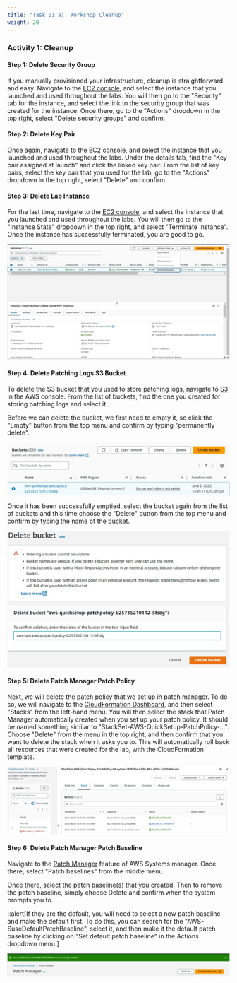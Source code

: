 ```yaml
---
title: "Task 01 a). Workshop Cleanup"
weight: 20
---
```


<!--
Copyright Amazon.com, Inc. or its affiliates. All Rights Reserved.
SPDX-License-Identifier: MIT-0
-->

### Activity 1: Cleanup

#### Step 1: Delete Security Group
If you manually provisioned your infrastructure, cleanup is straightforward and easy. Navigate to the [EC2 console](https://us-east-1.console.aws.amazon.com/ec2/home?region=us-east-1#Instances:instanceState=running), and select the instance that you launched and used throughout the labs. You will then go to the "Security" tab for the instance, and select the link to the security group that was created for the instance. Once there, go to the "Actions" dropdown in the top right, select "Delete security groups" and confirm.

#### Step 2: Delete Key Pair
Once again, navigate to the [EC2 console](https://us-east-1.console.aws.amazon.com/ec2/home?region=us-east-1#Instances:instanceState=running), and select the instance that you launched and used throughout the labs. Under the details tab, find the "Key pair assigned at launch" and click the linked key pair. From the list of key pairs, select the key pair that you used for the lab, go to the "Actions" dropdown in the top right, select "Delete" and confirm.

#### Step 3: Delete Lab Instance

For the last time, navigate to the [EC2 console](https://us-east-1.console.aws.amazon.com/ec2/home?region=us-east-1#Instances:instanceState=running), and select the instance that you launched and used throughout the labs. You will then go to the "Instance State" dropdown in the top right, and select "Terminate Instance". Once the instance has successfully terminated, you are good to go.

![Terminate Instance Screenshot](../../static/cleanup/delete_instance.jpg)

#### Step 4: Delete Patching Logs S3 Bucket

To delete the S3 bucket that you used to store patching logs, navigate to [S3](https://s3.console.aws.amazon.com/s3/home?region=us-east-1) in the AWS console. From the list of buckets, find the one you created for storing patching logs and select it. 

Before we can delete the bucket, we first need to empty it, so click the "Empty" button from the top menu and confirm by typing "permanently delete".

![Emtpy S3 Bucket](../../static/cleanup/empty_S3.jpg)

Once it has been successfully emptied, select the bucket again from the list of buckets and this time choose the "Delete" button from the top menu and confirm by typing the name of the bucket.

![Delete S3 Bucket](../../static/cleanup/delete_S3.jpg)

#### Step 5: Delete Patch Manager Patch Policy

Next, we will delete the patch policy that we set up in patch manager. To do so, we will navigate to the [CloudFormation Dashboard](https://us-east-1.console.aws.amazon.com/cloudformation/home?region=us-east-1#/stacks?filteringText=&filteringStatus=active&viewNested=true), and then select "Stacks" from the left-hand menu. You will then select the stack that Patch Manager automatically created when you set up your patch policy. It should be named something similar to "StackSet-AWS-QuickSetup-PatchPolicy-...". Choose "Delete" from the menu in the top right, and then confirm that you want to delete the stack when it asks you to. This will automatically roll back all resources that were created for the lab, with the CloudFormation template.

![Policy Delete Success](../../static/cleanup/policy_delete_success.jpg)

#### Step 6: Delete Patch Manager Patch Baseline

Navigate to the [Patch Manager](https://us-east-1.console.aws.amazon.com/systems-manager/patch-manager?region=us-east-1) feature of AWS Systems manager. Once there, select "Patch baselines" from the middle menu.

Once there, select the patch baseline(s) that you created. Then to remove the patch baseline, simply choose Delete and confirm when the system prompts you to.

::alert[If they are the default, you will need to select a new patch baseline and make the default first. To do this, you can search for the "AWS-SuseDefaultPatchBaseline", select it, and then make it the default patch baseline by clicking on "Set default patch baseline" in the Actions dropdown menu.]

![Baseline Delete Success](../../static/cleanup/baseline_delete_success.jpg)